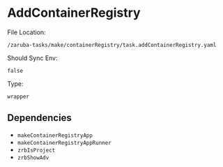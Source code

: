 
# AddContainerRegistry

File Location:

    /zaruba-tasks/make/containerRegistry/task.addContainerRegistry.yaml

Should Sync Env:

    false

Type:

    wrapper


## Dependencies

* `makeContainerRegistryApp`
* `makeContainerRegistryAppRunner`
* `zrbIsProject`
* `zrbShowAdv`